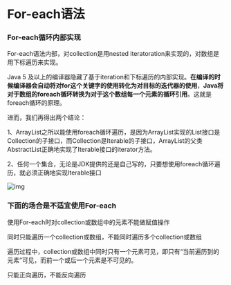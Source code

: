 

# For-each语法

### For-each循环内部实现

For-each语法内部，对collection是用nested iteratoration来实现的，对数组是用下标遍历来实现。

Java 5 及以上的编译器隐藏了基于iteration和下标遍历的内部实现。**在编译的时候编译器会自动将对for这个关键字的使用转化为对目标的迭代器的使用**，**Java将对于数组的foreach循环转换为对于这个数组每一个元素的循环引用**。这就是foreach循环的原理。

进而，我们再得出两个结论：

1、ArrayList之所以能使用foreach循环遍历，是因为ArrayList实现的List接口是Collection的子接口，而Collection是Iterable的子接口，ArrayList的父类AbstractList正确地实现了Iterable接口的iterator方法。

2、任何一个集合，无论是JDK提供的还是自己写的，只要想使用foreach循环遍历，就必须正确地实现Iterable接口

![img](https://upload-images.jianshu.io/upload_images/7687616-4cfcc8518b760f86.png?imageMogr2/auto-orient/strip%7CimageView2/2/w/636/format/webp)

### 下面的场合是不适宜使用For-each

使用For-each时对collection或数组中的元素不能做赋值操作

同时只能遍历一个collection或数组，不能同时遍历多个collection或数组

遍历过程中，collection或数组中同时只有一个元素可见，即只有“当前遍历到的元素”可见，而前一个或后一个元素是不可见的。

只能正向遍历，不能反向遍历

